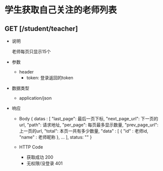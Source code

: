# 学生获取自己关注的老师列表

## GET [/student/teacher]
+ 说明

  老师每页只显示15个

+ 参数
  + header
    + token: 登录返回的token

+ 数据类型
  + application/json

+ 响应
  + Body
        {
          datas : [
          "last_page": 最后一页下标,
          "next_page_url": 下一页的url,
          "path": 请求地址,
          "per_page": 每页最多显示数量,
          "prev_page_url": 上一页的url,
          "total": 本页一共有多少数量,
          "data" : [
            {
              "id" : 老师id,
              "name" : 老师昵称
            },
            ...
          ],
          status: ""
        }

  + HTTP Code
    + 获取成功 200
    + 无权限/没登录 401
